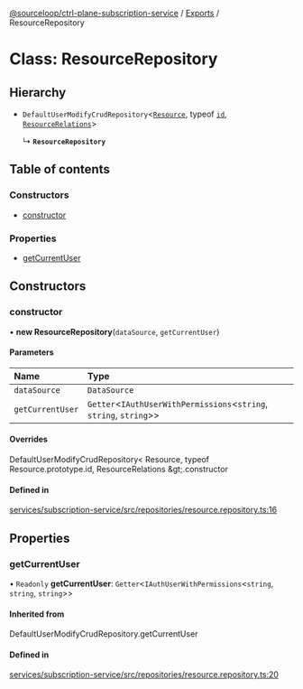 [@sourceloop/ctrl-plane-subscription-service](../README.md) / [Exports](../modules.md) / ResourceRepository

# Class: ResourceRepository

## Hierarchy

- `DefaultUserModifyCrudRepository`<[`Resource`](Resource.md), typeof [`id`](Resource.md#id), [`ResourceRelations`](../interfaces/ResourceRelations.md)\>

  ↳ **`ResourceRepository`**

## Table of contents

### Constructors

- [constructor](ResourceRepository.md#constructor)

### Properties

- [getCurrentUser](ResourceRepository.md#getcurrentuser)

## Constructors

### constructor

• **new ResourceRepository**(`dataSource`, `getCurrentUser`)

#### Parameters

| Name | Type |
| :------ | :------ |
| `dataSource` | `DataSource` |
| `getCurrentUser` | `Getter`<`IAuthUserWithPermissions`<`string`, `string`, `string`\>\> |

#### Overrides

DefaultUserModifyCrudRepository&lt;
  Resource,
  typeof Resource.prototype.id,
  ResourceRelations
\&gt;.constructor

#### Defined in

[services/subscription-service/src/repositories/resource.repository.ts:16](https://github.com/sourcefuse/arc-saas/blob/5e03dcb/services/subscription-service/src/repositories/resource.repository.ts#L16)

## Properties

### getCurrentUser

• `Readonly` **getCurrentUser**: `Getter`<`IAuthUserWithPermissions`<`string`, `string`, `string`\>\>

#### Inherited from

DefaultUserModifyCrudRepository.getCurrentUser

#### Defined in

[services/subscription-service/src/repositories/resource.repository.ts:20](https://github.com/sourcefuse/arc-saas/blob/5e03dcb/services/subscription-service/src/repositories/resource.repository.ts#L20)
